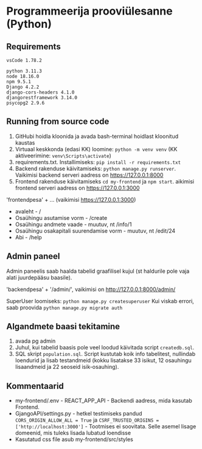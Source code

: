 # Programmeerija prooviülesanne (Python)
## Requirements
```
vsCode 1.78.2

python 3.11.3
node 18.16.0
npm 9.5.1
Django 4.2.2
django-cors-headers 4.1.0
djangorestframework 3.14.0
psycopg2 2.9.6
```

## Running from source code
1. GitHubi hoidla kloonida ja avada bash-terminal hoidlast kloonitud kaustas
2. Virtuaal keskkonda (edasi KK) loomine: `python -m venv venv` (KK aktiveerimine: `venv\Scripts\activate`)
3. requirements.txt. Installimiseks: `pip install -r requirements.txt` 
4. Backend rakenduse käivitamiseks: `python manage.py runserver`. Vaikimisi backend serveri aadress on https://127.0.0.1:8000
5. Frontend rakenduse käivitamiseks `cd my-frontend` ja `npm start`. aikimisi frontend serveri aadress on https://127.0.0.1:3000 

'frontendpesa' + ... (vaikimisi https://127.0.0.1:3000)
- avaleht - /
- Osaühingu asutamise vorm - /create
- Osaühingu andmete vaade - muutuv, nt /info/1
- Osaühingu osakapitali suurendamise vorm - muutuv, nt /edit/24
- Abi - /help


## Admin paneel
Admin paneelis saab haalda tabelid graafilisel kujul (st haldurile pole vaja alati juurdepääsu baasile).

'backendpesa' + '/admin/', vaikimisi on http://127.0.0.1:8000/admin/

SuperUser loomiseks: `python manage.py createsuperuser`
Kui viskab errori, saab proovida `python manage.py migrate auth`

## Algandmete baasi tekitamine
1. avada pg admin
2. Juhul, kui tabelid baasis pole veel loodud käivitada script `createdb.sql`.
3. SQL skript `population.sql`. Script kustutab koik info tabelitest, nullindab loendurid ja lisab testandmeid (kokku lisatakse 33 isikut, 12 osauhingu lisaandmeid ja 22 seoseid isik-osauhing). 

## Kommentaarid
- my-frontend/.env - REACT_APP_API -  Backendi aadress, mida kasutab Frontend.
- GjangoAPI/settings.py - hetkel testimiseks pandud `CORS_ORIGIN_ALLOW_ALL = True` ja `CSRF_TRUSTED_ORIGINS = ['http://localhost:3000']` - Tootmises ei soovitata. Selle asemel lisage domeenid, mis tuleks lisada lubatud loendisse
- Kasutatud css file asub my-frontend/src/styles

